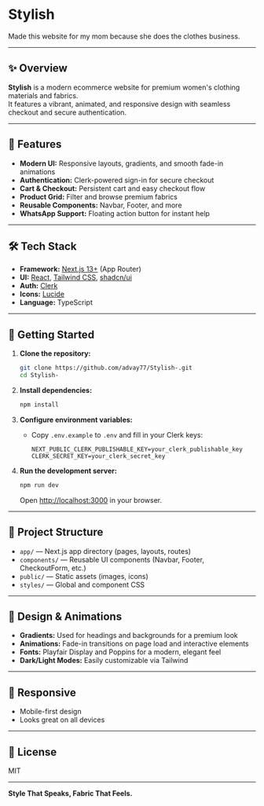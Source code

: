# Stylish

Made this website for my mom because she does the clothes business.

---

## ✨ Overview

**Stylish** is a modern ecommerce website for premium women's clothing materials and fabrics.  
It features a vibrant, animated, and responsive design with seamless checkout and secure authentication.

---

## 🎨 Features

- **Modern UI:** Responsive layouts, gradients, and smooth fade-in animations
- **Authentication:** Clerk-powered sign-in for secure checkout
- **Cart & Checkout:** Persistent cart and easy checkout flow
- **Product Grid:** Filter and browse premium fabrics
- **Reusable Components:** Navbar, Footer, and more
- **WhatsApp Support:** Floating action button for instant help

---

## 🛠️ Tech Stack

- **Framework:** [Next.js 13+](https://nextjs.org/) (App Router)
- **UI:** [React](https://react.dev/), [Tailwind CSS](https://tailwindcss.com/), [shadcn/ui](https://ui.shadcn.com/)
- **Auth:** [Clerk](https://clerk.com/)
- **Icons:** [Lucide](https://lucide.dev/)
- **Language:** TypeScript

---

## 🚀 Getting Started

1. **Clone the repository:**
   ```sh
   git clone https://github.com/advay77/Stylish-.git
   cd Stylish-
   ```

2. **Install dependencies:**
   ```sh
   npm install
   ```

3. **Configure environment variables:**
   - Copy `.env.example` to `.env` and fill in your Clerk keys:
     ```
     NEXT_PUBLIC_CLERK_PUBLISHABLE_KEY=your_clerk_publishable_key
     CLERK_SECRET_KEY=your_clerk_secret_key
     ```

4. **Run the development server:**
   ```sh
   npm run dev
   ```
   Open [http://localhost:3000](http://localhost:3000) in your browser.

---

## 📁 Project Structure

- `app/` — Next.js app directory (pages, layouts, routes)
- `components/` — Reusable UI components (Navbar, Footer, CheckoutForm, etc.)
- `public/` — Static assets (images, icons)
- `styles/` — Global and component CSS

---

## 🌈 Design & Animations

- **Gradients:** Used for headings and backgrounds for a premium look
- **Animations:** Fade-in transitions on page load and interactive elements
- **Fonts:** Playfair Display and Poppins for a modern, elegant feel
- **Dark/Light Modes:** Easily customizable via Tailwind

---

## 📱 Responsive

- Mobile-first design
- Looks great on all devices

---

## 📜 License

MIT

---

**Style That Speaks, Fabric That Feels.**
